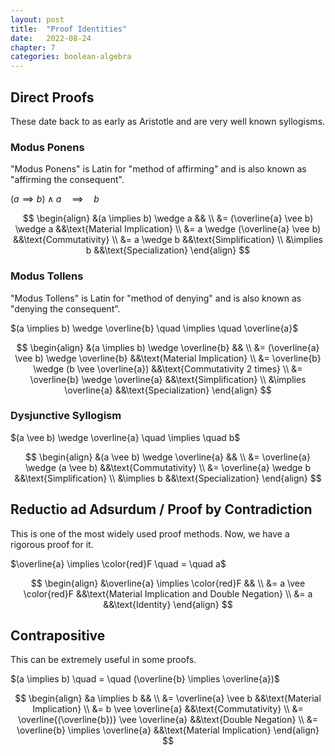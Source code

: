 ```yaml
---
layout: post
title:  "Proof Identities"
date:   2022-08-24
chapter: 7
categories: boolean-algebra
---
```


## Direct Proofs

These date back to as early as Aristotle and are very well known syllogisms.

### Modus Ponens

"Modus Ponens" is Latin for "method of affirming" and is also known as "affirming the consequent".

$(a \implies b) \wedge a \quad \implies \quad b$

$$
\begin{align}
    &(a \implies b) \wedge a            && \\
    &= (\overline{a} \vee b) \wedge a   &&\text{Material Implication} \\
    &= a \wedge (\overline{a} \vee b)   &&\text{Commutativity} \\
    &= a \wedge b                       &&\text{Simplification} \\
    &\implies b                         &&\text{Specialization}
\end{align}
$$

### Modus Tollens

"Modus Tollens" is Latin for "method of denying" and is also known as "denying the consequent".

$(a \implies b) \wedge \overline{b} \quad \implies \quad \overline{a}$

$$
\begin{align}
    &(a \implies b) \wedge \overline{b}             && \\
    &= (\overline{a} \vee b) \wedge \overline{b}    &&\text{Material Implication} \\
    &= \overline{b} \wedge (b \vee \overline{a})    &&\text{Commutativity 2 times} \\
    &= \overline{b} \wedge \overline{a}             &&\text{Simplification} \\
    &\implies \overline{a}                          &&\text{Specialization}
\end{align}
$$


### Dysjunctive Syllogism

$(a \vee b) \wedge \overline{a} \quad \implies \quad b$

$$
\begin{align}
    &(a \vee b) \wedge \overline{a}         && \\
    &= \overline{a} \wedge (a \vee b)       &&\text{Commutativity} \\
    &= \overline{a} \wedge b                &&\text{Simplification} \\
    &\implies b                             &&\text{Specialization}
\end{align}
$$


## Reductio ad Adsurdum / Proof by Contradiction

This is one of the most widely used proof methods. Now, we have a rigorous proof for it.

$\overline{a} \implies \color{red}F \quad = \quad a$

$$
\begin{align}
    &\overline{a} \implies \color{red}F     && \\
    &= a \vee \color{red}F                  &&\text{Material Implication and Double Negation} \\
    &= a                                    &&\text{Identity}
\end{align}
$$


## Contrapositive

This can be extremely useful in some proofs.

$(a \implies b) \quad = \quad (\overline{b} \implies \overline{a})$

$$
\begin{align}
    &a \implies b                                   && \\
    &= \overline{a} \vee b                          &&\text{Material Implication} \\
    &= b \vee \overline{a}                          &&\text{Commutativity} \\
    &= \overline{(\overline{b})} \vee \overline{a}  &&\text{Double Negation} \\
    &= \overline{b} \implies \overline{a}           &&\text{Material Implication}
\end{align}
$$